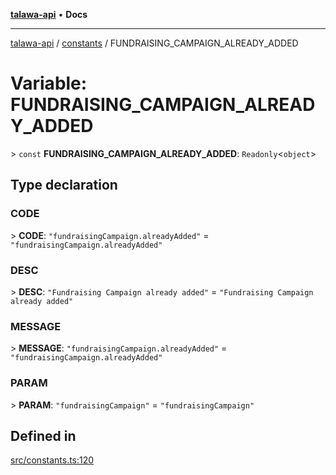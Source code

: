 [**talawa-api**](../../README.md) • **Docs**

***

[talawa-api](../../modules.md) / [constants](../README.md) / FUNDRAISING\_CAMPAIGN\_ALREADY\_ADDED

# Variable: FUNDRAISING\_CAMPAIGN\_ALREADY\_ADDED

\> `const` **FUNDRAISING\_CAMPAIGN\_ALREADY\_ADDED**: `Readonly`\<`object`\>

## Type declaration

### CODE

\> **CODE**: `"fundraisingCampaign.alreadyAdded"` = `"fundraisingCampaign.alreadyAdded"`

### DESC

\> **DESC**: `"Fundraising Campaign already added"` = `"Fundraising Campaign already added"`

### MESSAGE

\> **MESSAGE**: `"fundraisingCampaign.alreadyAdded"` = `"fundraisingCampaign.alreadyAdded"`

### PARAM

\> **PARAM**: `"fundraisingCampaign"` = `"fundraisingCampaign"`

## Defined in

[src/constants.ts:120](https://github.com/PalisadoesFoundation/talawa-api/blob/c952c7a3bfd4b8b910fbae10313f5402ade5a9d4/src/constants.ts#L120)
